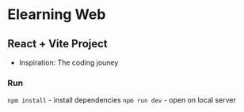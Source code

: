# Elearning Web

## React + Vite Project

- Inspiration: The coding jouney

### Run

`npm install` - install dependencies
`npm run dev` - open on local server
